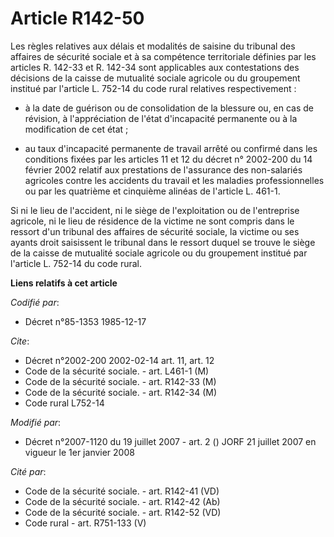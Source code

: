# Article R142-50

Les règles relatives aux délais et modalités de saisine du tribunal des affaires de sécurité sociale et à sa compétence
territoriale définies par les articles R. 142-33 et R. 142-34 sont applicables aux contestations des décisions de la caisse
de mutualité sociale agricole ou du groupement institué par l'article L. 752-14 du code rural relatives respectivement :

- à la date de guérison ou de consolidation de la blessure ou, en cas de révision, à l'appréciation de l'état d'incapacité
permanente ou à la modification de cet état ;

- au taux d'incapacité permanente de travail arrêté ou confirmé dans les conditions fixées par les articles 11 et 12 du
décret n° 2002-200 du 14 février 2002 relatif aux prestations de l'assurance des non-salariés agricoles contre les accidents
du travail et les maladies professionnelles ou par les quatrième et cinquième alinéas de l'article L. 461-1.

Si ni le lieu de l'accident, ni le siège de l'exploitation ou de l'entreprise agricole, ni le lieu de résidence de la victime
ne sont compris dans le ressort d'un tribunal des affaires de sécurité sociale, la victime ou ses ayants droit saisissent le
tribunal dans le ressort duquel se trouve le siège de la caisse de mutualité sociale agricole ou du groupement institué par
l'article L. 752-14 du code rural.

**Liens relatifs à cet article**

_Codifié par_:

  - Décret n°85-1353 1985-12-17

_Cite_:

  - Décret n°2002-200 2002-02-14 art. 11, art. 12
  - Code de la sécurité sociale. - art. L461-1 (M)
  - Code de la sécurité sociale. - art. R142-33 (M)
  - Code de la sécurité sociale. - art. R142-34 (M)
  - Code rural L752-14

_Modifié par_:

  - Décret n°2007-1120 du 19 juillet 2007 - art. 2 () JORF 21 juillet 2007 en vigueur le 1er janvier 2008

_Cité par_:

  - Code de la sécurité sociale. - art. R142-41 (VD)
  - Code de la sécurité sociale. - art. R142-42 (Ab)
  - Code de la sécurité sociale. - art. R142-52 (VD)
  - Code rural - art. R751-133 (V)

